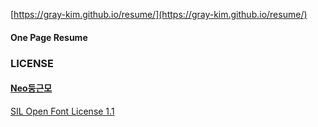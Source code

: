 [https://gray-kim.github.io/resume/](https://gray-kim.github.io/resume/)

#### One Page Resume

### LICENSE
#### [Neo둥근모](https://github.com/Dalgona/neodgm)
[SIL Open Font License 1.1](https://github.com/Dalgona/neodgm/blob/master/LICENSE.txt)